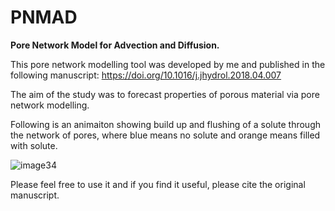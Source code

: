 # PNMAD
**Pore Network Model for Advection and Diffusion.** 

This pore network modelling tool was developed by me and published in the following manuscript: https://doi.org/10.1016/j.jhydrol.2018.04.007

The aim of the study was to forecast properties of porous material via pore network modelling. 

Following is an animaiton showing build up and flushing of a solute through the network of pores, where blue means no solute and orange means filled with solute. 

![image34](https://user-images.githubusercontent.com/121983512/223171716-45071108-8bf1-49f3-a4d6-c9e61da931c1.gif)

Please feel free to use it and if you find it useful, please cite the original manuscript. 

